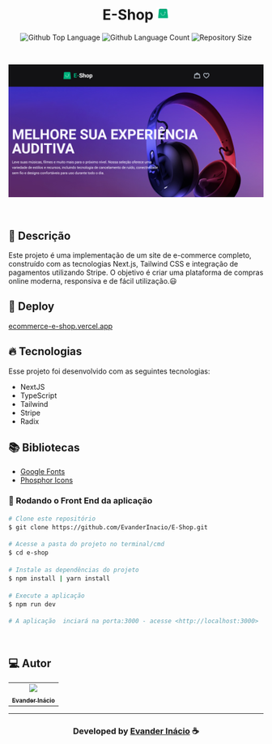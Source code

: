 <h1 align="center">
    E-Shop 
    <img width="25px" src="https://raw.githubusercontent.com/EvanderInacio/E-Shop/9e5389b386c8550d7fd30558fcf9aa8e51fe1db6/public/logo.svg"/>
</h1>

 <p align="center">
  <img alt="Github Top Language" src="https://img.shields.io/github/languages/top/EvanderInacio/E-Shop?color=00875f">
  <img alt="Github Language Count" src="https://img.shields.io/github/languages/count/EvanderInacio/E-Shop?color=00875f">
  <img alt="Repository Size" src="https://img.shields.io/github/repo-size/EvanderInacio/E-Shop?color=00875f">
</p>

<br>

![Resultado final do projeto](https://raw.githubusercontent.com/EvanderInacio/E-Shop/master/public/preview.png)

<br>

## 📝 Descrição

Este projeto é uma implementação de um site de e-commerce completo, construído com as tecnologias Next.js, Tailwind CSS e integração de pagamentos utilizando Stripe. O objetivo é criar uma plataforma de compras online moderna, responsiva e de fácil utilização.😃

## 🚀 Deploy

[ecommerce-e-shop.vercel.app](https://ecommerce-e-shop.vercel.app/)

## 🔥 Tecnologias

Esse projeto foi desenvolvido com as seguintes tecnologias:

- NextJS
- TypeScript
- Tailwind
- Stripe
- Radix

## 📚 Bibliotecas

- [Google Fonts](https://fonts.google.com/)
- [Phosphor Icons](https://phosphoricons.com/)


### 🎲 Rodando o Front End da aplicação

```bash
# Clone este repositório
$ git clone https://github.com/EvanderInacio/E-Shop.git

# Acesse a pasta do projeto no terminal/cmd
$ cd e-shop

# Instale as dependências do projeto
$ npm install | yarn install 

# Execute a aplicação
$ npm run dev

# A aplicação  inciará na porta:3000 - acesse <http://localhost:3000>
```

<br>

## 💻 Autor<br>

<table>
  <tr>
    <td align="center">
      <a href="https://github.com/EvanderInacio">
        <img src="https://avatars.githubusercontent.com/u/72362299?s=96&v=4" width="100px;" /><br>
        <sub>
          <b>Evander Inácio</b>
        </sub>
      </a>
    </td>
  </tr>
</table>

---

  <h3 align="center"> Developed by <a href="https://www.linkedin.com/in/evander-inacio/">Evander Inácio</a> ☕</h3>
